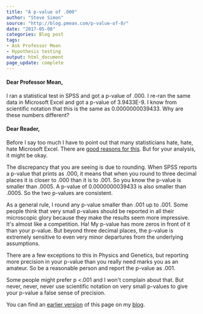 ```yaml
---
title: "A p-value of .000"
author: "Steve Simon"
source: "http://blog.pmean.com/p-value-of-0/"
date: "2017-05-08"
categories: Blog post
tags:
- Ask Professor Mean
- Hypothesis testing
output: html_document
page_update: complete
---
```


#### Dear Professor Mean,

I ran a statistical test in SPSS and got a p-value of .000. I re-ran the same data in Microsoft Excel and got a p-value of 3.9433E-9. I know from scientific notation that this is the same as 0.0000000039433. Why are these numbers different?

<!---More--->

#### Dear Reader,

Before I say too much I have to point out that many statisticians hate, hate, hate Microsoft Excel. There are [good reasons for this][exc1]. But for your analysis, it might be okay.

The discrepancy that you are seeing is due to rounding. When SPSS reports a p-value that prints as .000, it means that when you round to three decimal places it is closer to .000 than it is to .001. So you know the p-value is smaller than .0005. A p-value of 0.0000000039433 is also smaller than .0005. So the two p-values are consistent.

As a general rule, I round any p-value smaller than .001 up to .001. Some people think that very small p-values should be reported in all their microscopic glory because they make the results seem more impressive. It's almost like a competition. Ha! My p-value has more zeros in front of it than your p-value. But beyond three decimal places, the p-value is extremely sensitive to even very minor departures from the underlying assumptions.

There are a few exceptions to this in Physics and Genetics, but reporting more precision in your p-value than you really need marks you as an amateur. So be a reasonable person and report the p-value as .001.

Some people might prefer p \<.001 and I won't complain about that. But never, never, never use scientific notation on very small p-values to give your p-value a false sense of precision.

You can find an [earlier version][sim1] of this page on my [blog][sim2].

[sim1]: http://blog.pmean.com/p-value-of-0/
[sim2]: http://blog.pmean.com

[exc1]: http://people.umass.edu/evagold/excel.html
